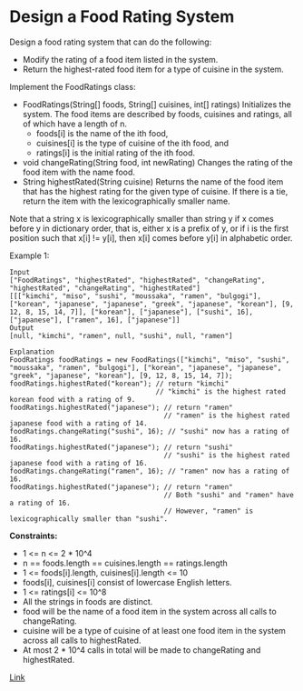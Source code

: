 # Design a Food Rating System 
Design a food rating system that can do the following:

- Modify the rating of a food item listed in the system.
- Return the highest-rated food item for a type of cuisine in the system.

Implement the FoodRatings class:

- FoodRatings(String[] foods, String[] cuisines, int[] ratings) Initializes the system. The food items are described by foods, cuisines and ratings, all of which have a length of n.
  - foods[i] is the name of the ith food,
  - cuisines[i] is the type of cuisine of the ith food, and
  - ratings[i] is the initial rating of the ith food.
- void changeRating(String food, int newRating) Changes the rating of the food item with the name food.
- String highestRated(String cuisine) Returns the name of the food item that has the highest rating for the given type of cuisine. If there is a tie, return the item with the lexicographically smaller name.

Note that a string x is lexicographically smaller than string y if x comes before y in dictionary order, that is, either x is a prefix of y, or if i is the first position such that x[i] != y[i], then x[i] comes before y[i] in alphabetic order.

 


Example 1:

```
Input
["FoodRatings", "highestRated", "highestRated", "changeRating", "highestRated", "changeRating", "highestRated"]
[[["kimchi", "miso", "sushi", "moussaka", "ramen", "bulgogi"], ["korean", "japanese", "japanese", "greek", "japanese", "korean"], [9, 12, 8, 15, 14, 7]], ["korean"], ["japanese"], ["sushi", 16], ["japanese"], ["ramen", 16], ["japanese"]]
Output
[null, "kimchi", "ramen", null, "sushi", null, "ramen"]

Explanation
FoodRatings foodRatings = new FoodRatings(["kimchi", "miso", "sushi", "moussaka", "ramen", "bulgogi"], ["korean", "japanese", "japanese", "greek", "japanese", "korean"], [9, 12, 8, 15, 14, 7]);
foodRatings.highestRated("korean"); // return "kimchi"
                                    // "kimchi" is the highest rated korean food with a rating of 9.
foodRatings.highestRated("japanese"); // return "ramen"
                                      // "ramen" is the highest rated japanese food with a rating of 14.
foodRatings.changeRating("sushi", 16); // "sushi" now has a rating of 16.
foodRatings.highestRated("japanese"); // return "sushi"
                                      // "sushi" is the highest rated japanese food with a rating of 16.
foodRatings.changeRating("ramen", 16); // "ramen" now has a rating of 16.
foodRatings.highestRated("japanese"); // return "ramen"
                                      // Both "sushi" and "ramen" have a rating of 16.
                                      // However, "ramen" is lexicographically smaller than "sushi".
```


**Constraints:**
- 1 <= n <= 2 * 10^4
- n == foods.length == cuisines.length == ratings.length
- 1 <= foods[i].length, cuisines[i].length <= 10
- foods[i], cuisines[i] consist of lowercase English letters.
- 1 <= ratings[i] <= 10^8
- All the strings in foods are distinct.
- food will be the name of a food item in the system across all calls to changeRating.
- cuisine will be a type of cuisine of at least one food item in the system across all calls to highestRated.
- At most 2 * 10^4 calls in total will be made to changeRating and highestRated.

[Link](https://leetcode.com/problems/design-a-food-rating-system/description/)